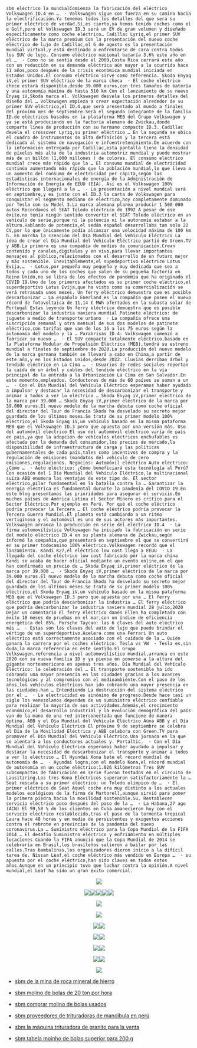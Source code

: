
```
sbm eléctrico la mundialComienza la fabricación del eléctrico Volkswagen ID.4 en …  · Volkswagen sigue con fuerza en su camino hacia la electrificación.Ya tenemos todos los detalles del que será su primer eléctrico de verdad.Sí,es cierto,ya hemos tenido coches como el e Golf,pero el Volkswagen ID.3 será un EV de gran volumen y diseñado específicamente como coche eléctrico… Cadillac Lyriq,el primer SUV eléctrico de la marca premium Con la presentación del nuevo coche eléctrico de lujo de Cadillac,el 6 de agosto es la presentación mundial virtual,y está destinado a enfrentarse de cara contra todos los SUV de lujo. Consumo eléctrico nacional bajaría 3,6% este año en el …  · Como no se sentía desde el 2009,Costa Rica cerrará este año con un reducción en su demanda eléctrica aún mayor a la ocurrida hace 11 años,poco después de la crisis económica mundial iniciada en Estados Unidos.El consumo eléctrico sirve como referencia. Skoda Enyaq iV,el primer SUV eléctrico de la marca checa  · El coche eléctrico checo estará disponible,desde 39.000 euros,con tres tamaños de batería y una autonomía máxima de hasta 510 km Con el lanzamiento de su nuevo Enyaq iV,Skoda marca el. Volkswagen desvela los primeros detalles del diseño del … Volkswagen empieza a crear expectación alrededor de su primer SUV eléctrico,el ID.4,que será presentado al mundo a finales del próximo mes de septiembre.Será el segundo integrante de la familia ID.de eléctricos basados en la plataforma MEB del Grupo Volkswagen y ya se está produciendo en la factoría alemana de Zwickau,donde comparte línea de producción con su hermano compacto ID.3. Cadillac devela el crossover Lyriq,su primer eléctrico … En la segunda se ubica el cuadro de instrumentos de alta definición y la tercera está dedicada al sistema de navegación e infoentretenimiento.De acuerdo con la información entregada por Cadillac,esta pantalla tiene la densidad de píxeles más alta de la industria automotriz mundial y puede mostrar más de un billón (1,000 millones ) de colores. El consumo eléctrico mundial crece más rápido que la … El consumo mundial de electricidad continúa aumentando más rápido que la población mundial,lo que lleva a un aumento del consumo de electricidad per cápita,según las estadísticas internacionales de energía de la Administración de Información de Energía de EEUU (EIA). Así es el Volkswagen 100% eléctrico que llegará a la …  · La presentación a nivel mundial será en septiembre,y es junto con el ID.3 la carta de Volkswagen para conquistar el segmento mediano de eléctrico,hoy completamente dominado por Tesla con su Model 3.La marca alemana planea producir 1 500 000 autos Recordamos el SEAT Toledo eléctrico de 1992 A pesar de ese éxito,no tenía ningún sentido convertir el SEAT Toledo eléctrico en un vehículo de serie,porque ni la potencia ni la autonomía estaban a la altura.Hablando de potencia,el sedán español desarrollaba tan solo 22 CV,por lo que únicamente podía alcanzar una velocidad máxima de 100 km h. En marcha la creación del Día Mundial del Vehículo Eléctrico La idea de crear el Día Mundial del Vehículo Eléctrico partió de Green.TV y ABB.La primera es una compañía de medios de comunicación.Crean contenido y canales,digitales y en vivo,para llevar importantes mensajes al público,relacionados con el desarrollo de un futuro mejor y más sostenible. Inevitablemente,el supedeportivo eléctrico Lotus Evija,…  · Lotus,por pequeña muy pequeña y muy dedicada que sea a todos y cada uno de los coches que salen de su pequeña factoría en Reino Unido,no se libra de los efectos de pandemia que ha originado el COVID 19.Uno de los primeros afectados es su primer coche eléctrico,el superdeportivo Lotus Evija,que ha visto como su comercialización se verá retrasada unos meses. Un ferry eléctrico demuestra que es posible descarbonizar … La española Enerland es la compañía que posee el nuevo récord de fotovoltaica de 11,14 € MWh ofertados en la subasta solar de Portugal Estas leyendo Un ferry eléctrico demuestra que es posible descarbonizar la industria naviera mundial Patinete eléctrico: de juguete a medio de transporte urbano  · La compañía ofrece una suscripción semanal y otra mensual de sus dos modelos de patinete eléctrico,con tarifas que van de los 15 a los 75 euros según la autonomía del modelo y la … Parabrisas ID.4: Volkswagen comenzó a fabricar su nuevo …  · El SUV compacto totalmente eléctrico,basado en la Plataforma Modular de Propulsión Eléctrica (MEB),tendrá su estreno mundial a finales de septiembre de 2020.La producción del nuevo modelo de la marca germana también se llevará a cabo en China,a partir de este año,y en los Estados Unidos,desde 2022. Lluvias derriban árbol y tendido eléctrico en La Cima …  · Usuarios de redes sociales reportan la caída de un árbol y cables del tendido eléctrico en la vía principal de la entrada a la Urbanización La Cima en San Salvador.En este momento,empleados. Conductores de más de 60 países se suman a un …  · Con el Día Mundial del Vehículo Eléctrico esperamos haber ayudado a impulsar y destacar la necesidad de descarbonizar el transporte y animar a todos a ver lo eléctrico … Skoda Enyaq iV,primer eléctrico de la marca por 39.000 … Skoda Enyaq iV,primer eléctrico de la marca por 39.000 euros.El nuevo modelo de la marcha debuta como coche oficial del director del Tour de Francia Skoda ha desvelado su secreto mejor guardado de los últimos meses.Se trata de su primer modelo 100% eléctrico,el Skoda Enyaq iV,un vehículo basado en la misma pataforma MEB que el Volkswagen ID.3 pero que apuesta por una versión más. Uso del automóvil eléctrico El uso del automóvil eléctrico varía de país en país,ya que la adopción de vehículos eléctricos enchufables es afectada por la demanda del consumidor,los precios de mercado,la disponibilidad de infraestructura de carga y las políticas gubernamentales de cada país,tales como incentivos de compra y la regulación de emisiones (mandatos del vehículo de cero emisiones,regulaciones. Negocios: Automóvil eléctrico Auto eléctrico: ¿Cómo …  · Auto eléctrico: ¿Cómo beneficiará esta tecnología al Perú? Con ocasión del 1 Día Mundial del Vehículo Eléctrico,la multinacional suiza ABB enumera las ventajas de este tipo de. El sector eléctrico,pilar fundamental en la batalla contra la … Garantizar la energía eléctrica es fundamental durante la pandemia del COVID 19.En este blog presentamos las prioridades para asegurar el servicio.En muchos países de América Latina el Sector Minero es crítico para el Sector Eléctrico.Por ejemplo en Perú. Por qué el coche eléctrico podría provocar la Tercera … El coche eléctrico podría provocar la Tercera Guerra Mundial.El planeta está cambiando a un ritmo vertiginoso y el automóvil es uno de sus actores más importantes. Volkswagen arranca la producción en serie del eléctrico ID.4  · La firma automovilística Volkswagen ha iniciado la fabricación en serie del modelo eléctrico ID.4 en su planta alemana de Zwickau,según informó la compañía,que presentará en septiembre el que se convertirá en su primer todocamino 100% eléctrico.Volkswagen recordó que el lanzamiento. Kandi K27,el eléctrico low cost llega a EEUU  · La llegada del coche eléctrico low cost fabricado por la marca china Kandi se acaba de hacer oficial mediante un evento online,en el que han confirmado un precio de … Skoda Enyaq iV,primer eléctrico de la marca por 39.000 …  · Skoda Enyaq iV,primer eléctrico de la marca por 39.000 euros.El nuevo modelo de la marcha debuta como coche oficial del director del Tour de Francia Skoda ha desvelado su secreto mejor guardado de los últimos meses.Se trata de su primer modelo 100% eléctrico,el Skoda Enyaq iV,un vehículo basado en la misma pataforma MEB que el Volkswagen ID.3 pero que apuesta por una … El ferry eléctrico que podría descarbonizar la industria … El ferry eléctrico que podría descarbonizar la industria naviera mundial 28 julio,2020 Dejar un comentario El ferry eléctrico danés Ellen ha completado con éxito 10 meses de pruebas en el mar,con un índice de eficiencia energética del 85%. Porsche Taycan: las 6 claves del auto eléctrico más …  · Estas son las claves del auto de lujo que puede brindar el vértigo de un superdeportivo.Acelera como una Ferrari Un auto eléctrico está correctamente asociado con el cuidado de la … Quién ganará la carrera por el coches eléctrico: Tesla vs VW  · Tesla es,sin duda,la marca referencia en este sentido.El Grupo Volkswagen,referencia a nivel automovilístico mundial,arranca en este 2020 con su nueva familia ID y ya piensa en ponerse a la altura del gigante norteamericano en apenas tres años. Día Mundial del Vehículo Eléctrico: la celebración del … El transporte sostenible ha ido cobrando una mayor presencia en las ciudades gracias a los avances tecnológicos y al compromiso con el medioambiente.Con el paso de los años,los vehículos eléctricos han ido cobrando una mayor presencia en las ciudades.han … Entendiendo La destrucción del sistema eléctrico por el …  · La electricidad es sinónimo de progreso.Desde hace casi un siglo los venezolanos dependen de un suministro eléctrico confiable para realizar la mayoría de sus actividades.Además,el crecimiento económico,el desarrollo industrial y la evolución demográfica del país van de la mano de una red interconectada que funcione de manera óptima. ABB y el Día Mundial del Vehículo Eléctrico Aúna ABB y el Día Mundial del Vehículo Eléctrico El próximo 9 de septiembre se celebra el Día de la Movilidad Eléctrica y ABB colabora con Green.TV para promover el Día Mundial del Vehículo Eléctrico.Una jornada en la que se alentará a los conductores actuales y. Portaltic.  · Con el Día Mundial del Vehículo Eléctrico esperamos haber ayudado a impulsar y destacar la necesidad de descarbonizar el transporte y animar a todos a ver lo eléctrico … El Hyundai Kona bate el récord mundial de autonomía de …  · Hyundai logra,con el modelo Kona,el récord mundial de autonomía en un coche eléctrico:1.026 kilómetros Tres SUV subcompactos de fabricación en serie fueron testados en el circuito de Lausitzring.Los tres Kona Eléctricos superaron satisfactoriamente la … Seat rescata a su primer eléctrico: un Toledo olímpico de …  · El primer eléctrico de Seat Aquel coche era muy distinto a los actuales modelos ecológicos de la firma de Martorell,aunque sirvió para poner la primera piedra hacia la movilidad sostenible.Su. Restablecen servicio eléctrico poco después del paso de la …  · La Habana,27 ago (ACN) El 99,58 % de los clientes en Cuba amanecieron hoy con el servicio eléctrico restablecido,tras el paso de la tormenta tropical Laura hace 48 horas y en medio de persistentes y exigentes acciones contra el rebrote en provincias de la pandemia del nuevo coronavirus.La … Suministro eléctrico para la Copa Mundial de la FIFA 2014 … El desafío Suministro eléctrico y enfriamiento en múltiples locaciones Cuando la FIFA anunció que la Copa Mundial de 2014 se celebraría en Brasil,los brasileños salieron a bailar por las calles.Tras bambalinas,los organizadores dieron inicio a la difícil tarea de. Nissan Leaf,el coche eléctrico más vendido en Europa …  · su apuesta por el coche eléctrico,han sido claves en todos estos años.Aunque en un principio tuvo que luchar contra la opinión.A nivel mundial,el Leaf ha sido un gran éxito comercial. 
```

<div align="center">

<a href="https://es-crusher.shibang-china.com/github&k=sbm+el%C3%A9ctrico+la+mundial"><img src="https://static.shibang-china.com/es/crusher/logo.jpg"></a>

<a href="https://es-crusher.shibang-china.com/github&k=sbm+el%C3%A9ctrico+la+mundial"><img src="https://static.shibang-china.com/es/crusher/index.jpg"></a><a href="https://es-crusher.shibang-china.com/material.htmlgithub&k=sbm+el%C3%A9ctrico+la+mundial"><img src="https://static.shibang-china.com/es/crusher/material.jpg"></a><a href="https://es-crusher.shibang-china.com/application.htmlgithub&k=sbm+el%C3%A9ctrico+la+mundial"><img src="https://static.shibang-china.com/es/crusher/application.jpg"></a><a href="https://es-crusher.shibang-china.com/aboutus.htmlgithub&k=sbm+el%C3%A9ctrico+la+mundial"><img src="https://static.shibang-china.com/es/crusher/aboutus.jpg"></a><a href="https://es-crusher.shibang-china.com/contact.htmlgithub&k=sbm+el%C3%A9ctrico+la+mundial"><img src="https://static.shibang-china.com/es/crusher/contact.jpg"></a>

<a href="https://es-crusher.shibang-china.com/github&k=sbm+el%C3%A9ctrico+la+mundial"><img src="https://static.shibang-china.com/es/crusher/banner.jpg"></a>

<a href="https://swt.shibang-china.com/github&k=sbm+el%C3%A9ctrico+la+mundial"><img src="https://static.shibang-china.com/es/crusher/text.jpg"></a>

<a href="https://swt.shibang-china.com/github&k=sbm+el%C3%A9ctrico+la+mundial"><img src="https://static.shibang-china.com/es/crusher/chat.jpg"></a><a href="https://es-crusher.shibang-china.com/contact.htmlgithub&k=sbm+el%C3%A9ctrico+la+mundial"><img src="https://static.shibang-china.com/es/crusher/message.jpg"></a>

<a href="https://es-crusher.shibang-china.com/products/pe.htmlgithub&k=sbm+el%C3%A9ctrico+la+mundial"><img src="https://static.shibang-china.com/es/crusher/pe.jpg"></a><a href="https://es-crusher.shibang-china.com/products/pf.htmlgithub&k=sbm+el%C3%A9ctrico+la+mundial"><img src="https://static.shibang-china.com/es/crusher/pf.jpg"></a>

<a href="https://es-crusher.shibang-china.com/products/hpt.htmlgithub&k=sbm+el%C3%A9ctrico+la+mundial"><img src="https://static.shibang-china.com/es/crusher/hpt.jpg"></a><a href="https://es-crusher.shibang-china.com/products/vsi.htmlgithub&k=sbm+el%C3%A9ctrico+la+mundial"><img src="https://static.shibang-china.com/es/crusher/vsi.jpg"></a>

<a href="https://es-crusher.shibang-china.com/products/klv.htmlgithub&k=sbm+el%C3%A9ctrico+la+mundial"><img src="https://static.shibang-china.com/es/crusher/klv.jpg"></a><a href="https://es-crusher.shibang-china.com/products/portable.htmlgithub&k=sbm+el%C3%A9ctrico+la+mundial"><img src="https://static.shibang-china.com/es/crusher/portable.jpg"></a>

<a href="https://swt.shibang-china.com/github&k=sbm+el%C3%A9ctrico+la+mundial"><img src="https://static.shibang-china.com/es/crusher/case.jpg"></a>

</div>


* [sbm de la mina de roca mineral de hierro](sbm%20de%20la%20mina%20de%20roca%20mineral%20de%20hierro.md)

* [sbm molino de bolas de 20 ton por hora](sbm%20molino%20de%20bolas%20de%2020%20ton%20por%20hora.md)

* [sbm comprar molino de bolas usados](sbm%20comprar%20molino%20de%20bolas%20usados.md)

* [sbm proveedores de trituradoras de mandíbula en perú](sbm%20proveedores%20de%20trituradoras%20de%20mand%C3%ADbula%20en%20per%C3%BA.md)

* [sbm la máquina trituradora de granito para la venta](sbm%20la%20m%C3%A1quina%20trituradora%20de%20granito%20para%20la%20venta.md)

* [sbm tabela moinho de bolas superior para 200 g](sbm%20tabela%20moinho%20de%20bolas%20superior%20para%20200%20g.md)